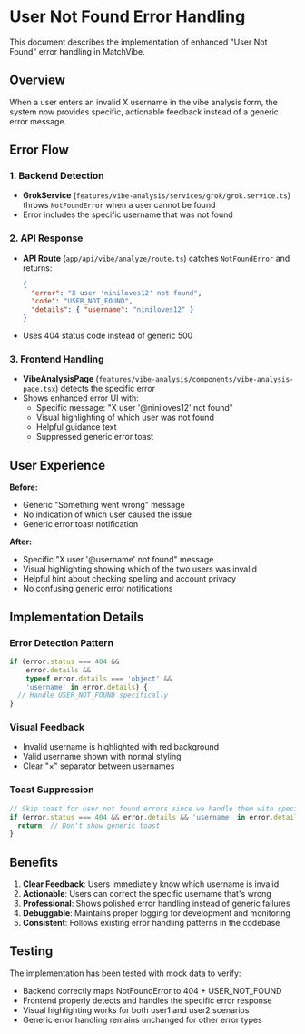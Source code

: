 # User Not Found Error Handling

This document describes the implementation of enhanced "User Not Found" error handling in MatchVibe.

## Overview

When a user enters an invalid X username in the vibe analysis form, the system now provides specific, actionable feedback instead of a generic error message.

## Error Flow

### 1. Backend Detection
- **GrokService** (`features/vibe-analysis/services/grok/grok.service.ts`) throws `NotFoundError` when a user cannot be found
- Error includes the specific username that was not found

### 2. API Response
- **API Route** (`app/api/vibe/analyze/route.ts`) catches `NotFoundError` and returns:
  ```json
  {
    "error": "X user 'niniloves12' not found",
    "code": "USER_NOT_FOUND", 
    "details": { "username": "niniloves12" }
  }
  ```
- Uses 404 status code instead of generic 500

### 3. Frontend Handling
- **VibeAnalysisPage** (`features/vibe-analysis/components/vibe-analysis-page.tsx`) detects the specific error
- Shows enhanced error UI with:
  - Specific message: "X user '@niniloves12' not found"
  - Visual highlighting of which user was not found
  - Helpful guidance text
  - Suppressed generic error toast

## User Experience

**Before:**
- Generic "Something went wrong" message
- No indication of which user caused the issue
- Generic error toast notification

**After:**  
- Specific "X user '@username' not found" message
- Visual highlighting showing which of the two users was invalid
- Helpful hint about checking spelling and account privacy
- No confusing generic error notifications

## Implementation Details

### Error Detection Pattern
```javascript
if (error.status === 404 && 
    error.details && 
    typeof error.details === 'object' && 
    'username' in error.details) {
  // Handle USER_NOT_FOUND specifically
}
```

### Visual Feedback
- Invalid username is highlighted with red background
- Valid username shown with normal styling
- Clear "×" separator between usernames

### Toast Suppression
```javascript
// Skip toast for user not found errors since we handle them with specific UI
if (error.status === 404 && error.details && 'username' in error.details) {
  return; // Don't show generic toast
}
```

## Benefits

1. **Clear Feedback**: Users immediately know which username is invalid
2. **Actionable**: Users can correct the specific username that's wrong
3. **Professional**: Shows polished error handling instead of generic failures
4. **Debuggable**: Maintains proper logging for development and monitoring
5. **Consistent**: Follows existing error handling patterns in the codebase

## Testing

The implementation has been tested with mock data to verify:
- Backend correctly maps NotFoundError to 404 + USER_NOT_FOUND
- Frontend properly detects and handles the specific error response
- Visual highlighting works for both user1 and user2 scenarios
- Generic error handling remains unchanged for other error types